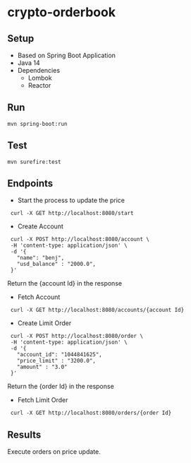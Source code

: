 # crypto-orderbook

## Setup
- Based on Spring Boot Application
- Java 14
- Dependencies
  - Lombok
  - Reactor

## Run
```
mvn spring-boot:run
```

## Test
```
mvn surefire:test 
```
  
## Endpoints
 - Start the process to update the price
 ```
  curl -X GET http://localhost:8080/start
  ```
  - Create Account 
 ```
  curl -X POST http://localhost:8080/account \
  -H 'content-type: application/json' \
  -d '{
	"name": "benj",
	"usd_balance" : "2000.0",
  }'
  ```
  Return the {account Id} in the response
  
 - Fetch Account
 ```
  curl -X GET http://localhost:8080/accounts/{account Id}
  ```
  
 - Create Limit Order 
 ```
  curl -X POST http://localhost:8080/order \
  -H 'content-type: application/json' \
  -d '{
	"account_id": "1044841625",
	"price_limit" : "3200.0",
	"amount" : "3.0"
  }'
  ```
  Return the {order Id} in the response
  
 - Fetch Limit Order
 ```
  curl -X GET http://localhost:8080/orders/{order Id}

  ```
  
  ## Results
  Execute orders on price update.

  
  
